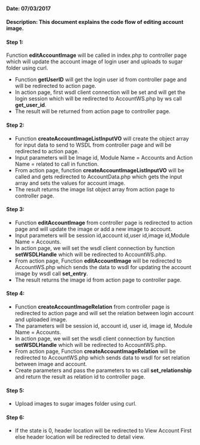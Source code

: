 #### Date: 07/03/2017

#### Description: This document explains the code flow of editing account image.

#### Step 1:

Function **editAccountImage** will be called in index.php to controller page which will update the account image of login user and uploads to sugar folder using curl.

- Function **getUserID** will get the login user id from controller page and will be redirected to action page. 
- In action page, first wsdl client connection will be set and will get the login session which will be redirected to AccountWS.php by ws call **get_user_id**.
- The result will be returned from action page to controller page.

#### Step 2:

- Function **createAccountImageListInputVO** will create the object array for input data to send to WSDL from controller page and will be redirected to action page.
- Input parameters will be Image id, Module Name = Accounts and Action Name = related to call in function.
- From action page, function **createAccountImageListInputVO** will be called and gets redirected to AccountData.php which gets the input array and sets the values for account image.
- The result returns the image list object array from action page to controller page.

#### Step 3:

- Function **editAccountImage** from controller page is redirected to action page and will update the image or add a new image to account.
- Input parameters will be session id,account id,user id,image id,Module Name = Accounts.
- In action page, we will set the wsdl client connection by function **setWSDLHandle** which will be redirected to AccountWS.php.
- From action page, Function **editAccountImage** will be redirected to AccountWS.php which sends the data to wsdl for updating the account image by wsdl call **set_entry**.
- The result returns the image id from action page to controller page. 

#### Step 4:

- Function **createAccountImageRelation** from controller page is redirected to action page and will set the relation between login account and uploaded image.
- The parameters will be session id, account id, user id, image id, Module Name = Accounts.
- In action page, we will set the wsdl client connection by function **setWSDLHandle** which will be redirected to AccountWS.php.
- From action page, Function **createAccountImageRelation** will be redirected to AccountWS.php which sends data to wsdl for set relation between image and account.
- Create parameters and pass the parameters to ws call **set_relationship** and return the result as relation id to controller page.

#### Step 5:

- Upload images to sugar images folder using curl.

#### Step 6:

- If the state is 0, header location will be redirected to View Account First else header location will be redirected to detail view. 
